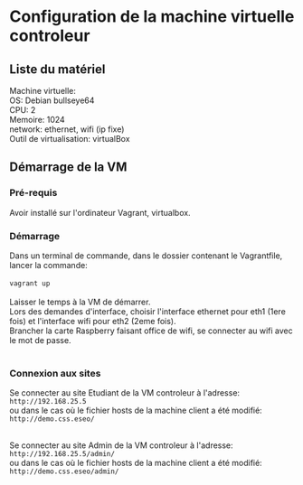 # Configuration de la machine virtuelle controleur
## Liste du matériel

Machine virtuelle: <br/>
OS: Debian bullseye64 <br/>
CPU: 2 <br/>
Memoire: 1024 <br/>
network: ethernet, wifi (ip fixe) <br/>
Outil de virtualisation: virtualBox <br/>

## Démarrage de la VM

### Pré-requis
Avoir installé sur l'ordinateur Vagrant, virtualbox.

### Démarrage
Dans un terminal de commande, dans le dossier contenant le Vagrantfile, lancer la commande:<br/><br/> `vagrant up`<br/><br/>
Laisser le temps à la VM de démarrer. <br/>
Lors des demandes d'interface, choisir l'interface ethernet pour eth1 (1ere fois) et l'interface wifi pour eth2 (2eme fois).<br/>
Brancher la carte Raspberry faisant office de wifi, se connecter au wifi avec le mot de passe. <br/><br/>

### Connexion aux sites
Se connecter au site Etudiant de la VM controleur à l'adresse: <br/>
`http://192.168.25.5`<br/>
ou dans le cas où le fichier hosts de la machine client a été modifié: <br/>
`http://demo.css.eseo/`<br/><br/>

Se connecter au site Admin de la VM controleur à l'adresse: <br/>
`http://192.168.25.5/admin/`<br/>
ou dans le cas où le fichier hosts de la machine client a été modifié: <br/>
`http://demo.css.eseo/admin/`<br/>

